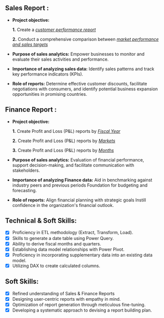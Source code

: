 ## Sales Report :


- **Project objective:** 

    **1.** Create a _[customer performance report](https://github.com/ARYANPOKHRIYAL/Excel-Sales-Analytics/blob/Aryan/Customer%20Performance%20Report%20using%20ETL.pdf)_ 

    **2.** Conduct a comprehensive comparison between _[market performance and sales targets](https://github.com/ARYANPOKHRIYAL/Excel-Sales-Analytics/blob/Aryan/Market%20Performance%20vs%20Target%20using%20ETL.pdf)_

- **Purpose of sales analytics:** Empower businesses to monitor and evaluate their sales activities and performance.

- **Importance of analyzing sales data:** Identify sales patterns and track key performance indicators (KPIs).

- **Role of reports:** Determine effective customer discounts, facilitate negotiations with consumers, and identify potential business expansion opportunities in promising countries.


## Finance Report :

- **Project objective:** 

    **1.** Create Profit and Loss (P&L) reports by _[Fiscal Year](https://github.com/ARYANPOKHRIYAL/Excel-Sales-Analytics/blob/Aryan/P%26L%20by%20Year.pdf)_ 

   **2.** Create Profit and Loss (P&L) reports by _[Markets](https://github.com/ARYANPOKHRIYAL/Excel-Sales-Analytics/blob/Aryan/P%26L%20by%20Markets.pdf)_

   **3.** Create Profit and Loss (P&L) reports by _[Months](https://github.com/ARYANPOKHRIYAL/Excel-Sales-Analytics/blob/Aryan/P%26L%20by%20Fiscal%20Months.pdf)_

- **Purpose of sales analytics:** Evaluation of financial performance, support decision-making, and facilitate communication with stakeholders.

- **Importance of analyzing Finance data:** Aid in benchmarking against industry peers and previous periods Foundation for budgeting and forecasting.

- **Role of reports:** Align financial planning with strategic goals Instill confidence in the organization's financial outlook.


## Technical & Soft Skills:
- [x]	Proficiency in ETL methodology (Extract, Transform, Load).
- [x]	Skills to generate a date table using Power Query.
- [x]	Ability to derive fiscal months and quarters.
- [x]	Establishing data model relationships with Power Pivot.
- [x]	Proficiency in incorporating supplementary data into an existing data model.
- [x]	Utilizing DAX to create calculated columns.

## Soft Skills:
- [x]	Refined understanding of Sales & Finance Reports
- [x]	Designing user-centric reports with empathy in mind.
- [x]	Optimization of report generation through meticulous fine-tuning.
- [x]	Developing a systematic approach to devising a report building plan.
